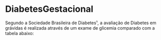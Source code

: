 # DiabetesGestacional
Segundo a Sociedade Brasileira de Diabetes¹, a avaliação de Diabetes em grávidas é realizada através de um exame de glicemia comparado com a tabela abaixo:
